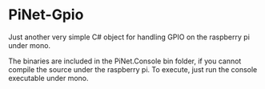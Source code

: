 # PiNet-Gpio
Just another very simple C# object for handling GPIO on the raspberry pi under mono.

The binaries are included in the PiNet.Console bin folder, if you cannot compile the source under the raspberry pi. To execute, just run the console executable under mono.
